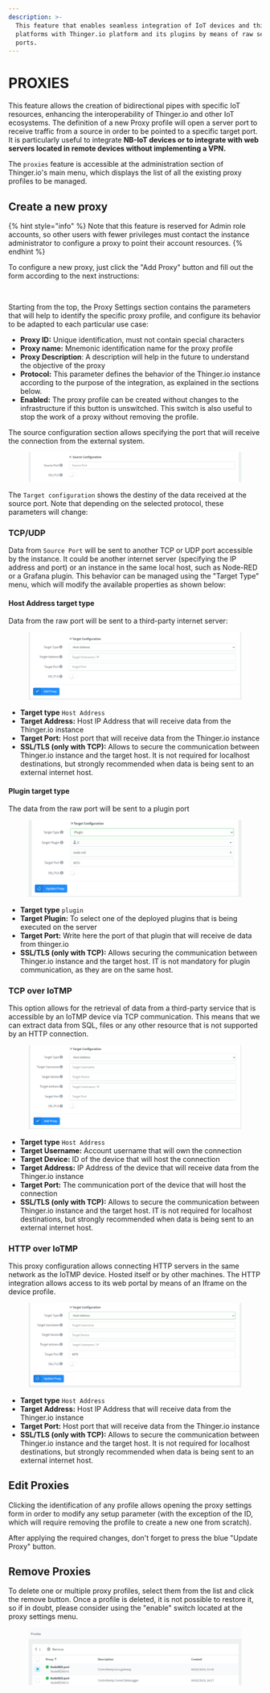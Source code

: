```yaml
---
description: >-
  This feature that enables seamless integration of IoT devices and third-party
  platforms with Thinger.io platform and its plugins by means of raw server
  ports.
---
```


# PROXIES

This feature allows the creation of bidirectional pipes with specific IoT resources, enhancing the interoperability of Thinger.io and other IoT ecosystems. The definition of a new Proxy profile will open a server port to receive traffic from a source in order to be pointed to a specific target port.  It is particularly useful to integrate **NB-IoT devices or to integrate with web servers located in remote devices without implementing a VPN.**&#x20;

The `proxies` feature is accessible at the administration section of Thinger.io's main menu, which displays the list of all the existing proxy profiles to be managed.&#x20;

## Create a new proxy

{% hint style="info" %}
Note that this feature is reserved for Admin role accounts, so other users with fewer privileges must contact the instance administrator to configure a proxy to point their account resources.
{% endhint %}

To configure a new proxy, just click the "Add Proxy" button and fill out the form according to the next instructions:&#x20;

<figure><img src="../.gitbook/assets/image (26) (1).png" alt=""><figcaption></figcaption></figure>

Starting from the top, the Proxy Settings section contains the parameters that will help to identify the specific proxy profile, and configure its behavior to be adapted to each particular use case:&#x20;

* **Proxy ID:** Unique identification, must not contain special characters&#x20;
* **Proxy name:** Mnemonic identification name for the proxy profile
* **Proxy Description**: A description will help in the future to understand the objective of the  proxy
* **Protocol:**  This parameter defines the behavior of the Thinger.io instance according to the purpose of the integration, as explained in the sections below.   &#x20;
* **Enabled:** The proxy profile can be created without changes to the infrastructure if this button is unswitched. This switch is also useful to stop the work of a proxy without removing the profile.&#x20;

The source configuration section allows specifying the port that will receive the connection from the external system.&#x20;

<figure><img src="../.gitbook/assets/image (46) (1).png" alt=""><figcaption></figcaption></figure>

The `Target configuration` shows the destiny of the data received at the source port. Note that depending on the selected protocol, these parameters will change:&#x20;

### TCP/UDP

Data from `Source Port` will be sent to another TCP or UDP port accessible by the instance. It could be another internet server (specifying the IP address and port) or an instance in the same local host, such as Node-RED or a Grafana plugin. This behavior can be managed using the "Target Type" menu, which will modify the available properties as shown below:&#x20;

#### Host Address target type

Data from the raw port will be sent to a third-party internet server:

<figure><img src="../.gitbook/assets/image (70) (1).png" alt=""><figcaption></figcaption></figure>

* **Target type** `Host Address`
* **Target Address:** Host IP Address that will receive data from the Thinger.io instance
* **Target Port:** Host port that will receive data from the Thinger.io instance
* **SSL/TLS (only with TCP):** Allows to secure the communication between Thinger.io instance and the target host. It is not required for localhost destinations, but strongly recommended when data is being sent to an external internet host.&#x20;

#### Plugin target type

The data from the raw port will be sent to a plugin port

<figure><img src="../.gitbook/assets/image (43) (1).png" alt=""><figcaption></figcaption></figure>

* **Target type** `plugin`
* **Target Plugin:** To select one of the deployed plugins that is being executed on the server
* **Target Port:** Write here the port of that plugin that will receive de data from thinger.io
* **SSL/TLS (only with TCP):** Allows securing the communication between Thinger.io instance and the target host. IT is not mandatory for plugin communication, as they are on the same host.&#x20;

### TCP over IoTMP

This option allows for the retrieval of data from a third-party service that is accessible by an IoTMP device vía TCP communication. This means that we can extract data from SQL, files or any other resource that is not supported by an HTTP connection. &#x20;

<figure><img src="../.gitbook/assets/image (2) (1) (1) (1) (1).png" alt=""><figcaption></figcaption></figure>

* **Target type** `Host Address`
* **Target Username:** Account username that will own the connection
* **Target Device:** ID of the device that will host the connection
* **Target Address:** IP Address of the device that will receive data from the Thinger.io instance
* **Target Port:** The communication port of the device that will host the connection
* **SSL/TLS (only with TCP):** Allows to secure the communication between Thinger.io instance and the target host. IT is not required for localhost destinations, but strongly recommended when data is being sent to an external internet host.&#x20;

### HTTP over IoTMP

This proxy configuration allows connecting HTTP servers in the same network as the IoTMP device. Hosted itself or by other machines. The HTTP integration allows access to its web portal by means of an Iframe on the device profile.



<figure><img src="../.gitbook/assets/image (27) (1).png" alt=""><figcaption></figcaption></figure>

* **Target type** `Host Address`
* **Target Address:** Host IP Address that will receive data from the Thinger.io instance
* **Target Port:** Host port that will receive data from the Thinger.io instance
* **SSL/TLS (only with TCP):** Allows to secure the communication between Thinger.io instance and the target host. It is not required for localhost destinations, but strongly recommended when data is being sent to an external internet host.&#x20;

## Edit Proxies

Clicking the identification of any profile allows opening the proxy settings form in order to modify any setup parameter (with the exception of the ID, which will require removing the profile to create a new one from scratch).

After applying the required changes, don't forget to press the blue "Update Proxy" button.&#x20;

## Remove Proxies

To delete one or multiple proxy profiles, select them from the list and click the remove button. Once a profile is deleted, it is not possible to restore it, so if in doubt, please consider using the "enable" switch located at the proxy settings menu.&#x20;

<figure><img src="../.gitbook/assets/image (16) (1).png" alt=""><figcaption></figcaption></figure>

